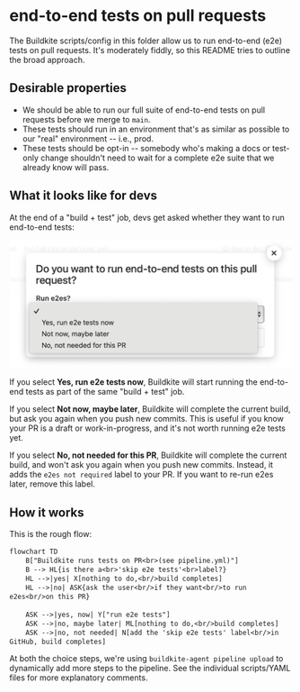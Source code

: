 # end-to-end tests on pull requests

The Buildkite scripts/config in this folder allow us to run end-to-end (e2e) tests on pull requests.
It's moderately fiddly, so this README tries to outline the broad approach.

## Desirable properties

*   We should be able to run our full suite of end-to-end tests on pull requests before we merge to `main`.
*   These tests should run in an environment that's as similar as possible to our "real" environment -- i.e., prod.
*   These tests should be opt-in -- somebody who's making a docs or test-only change shouldn't need to wait for a complete e2e suite that we already know will pass.

## What it looks like for devs

At the end of a "build + test" job, devs get asked whether they want to run end-to-end tests:

<img src="e2e_dev_picker.png">

If you select **Yes, run e2e tests now**, Buildkite will start running the end-to-end tests as part of the same "build + test" job.

If you select **Not now, maybe later**, Buildkite will complete the current build, but ask you again when you push new commits.
This is useful if you know your PR is a draft or work-in-progress, and it's not worth running e2e tests yet.

If you select **No, not needed for this PR**, Buildkite will complete the current build, and won't ask you again when you push new commits.
Instead, it adds the `e2es not required` label to your PR.
If you want to re-run e2es later, remove this label.

## How it works

This is the rough flow:

```mermaid
flowchart TD
    B["Buildkite runs tests on PR<br>(see pipeline.yml)"]
    B --> HL{is there a<br>'skip e2e tests'<br>label?}
    HL -->|yes| X[nothing to do,<br/>build completes]
    HL -->|no| ASK{ask the user<br/>if they want<br/>to run e2es<br/>on this PR}

    ASK -->|yes, now| Y["run e2e tests"]
    ASK -->|no, maybe later| ML[nothing to do,<br/>build completes]
    ASK -->|no, not needed| N[add the 'skip e2e tests' label<br/>in GitHub, build completes]
```

At both the choice steps, we're using `buildkite-agent pipeline upload` to dynamically add more steps to the pipeline.
See the individual scripts/YAML files for more explanatory comments.
